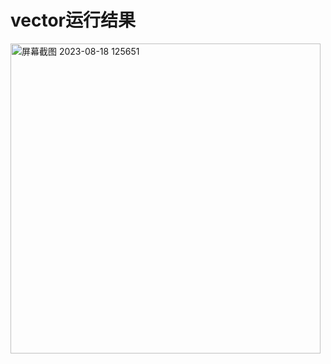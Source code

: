 # vector运行结果
<img width="496" alt="屏幕截图 2023-08-18 125651" src="https://github.com/PinkittyNoggin/vector/assets/132811209/ed858e9e-de1f-4a19-be97-24412024eaf6">
